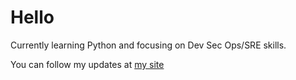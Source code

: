 # Hello 

Currently learning Python and focusing on Dev Sec Ops/SRE skills.

You can follow my updates at [my site](angel-alvarez.dev)
